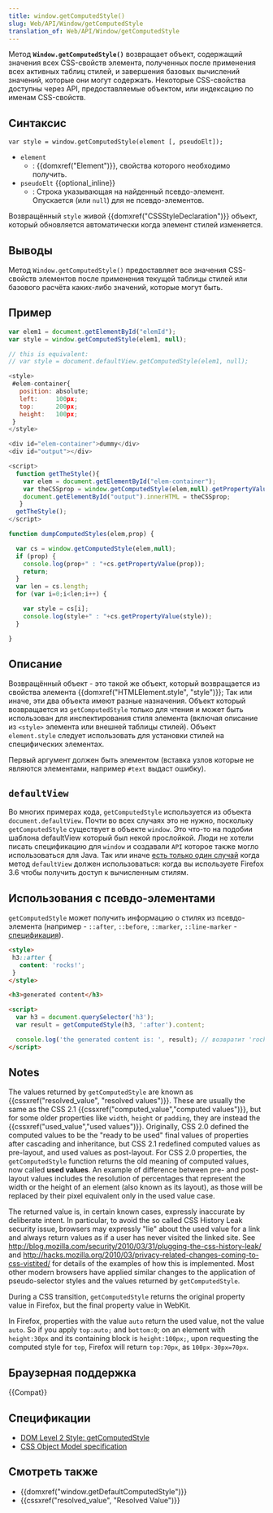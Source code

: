 ```yaml
---
title: window.getComputedStyle()
slug: Web/API/Window/getComputedStyle
translation_of: Web/API/Window/getComputedStyle
---
```


Метод **`Window.getComputedStyle()`** возвращает объект, содержащий значения всех CSS-свойств элемента, полученных после применения всех активных таблиц стилей, и завершения базовых вычислений значений, которые они могут содержать. Некоторые CSS-свойства доступны через API, предоставляемые объектом, или индексацию по именам CSS-свойств.

## Синтаксис

```
var style = window.getComputedStyle(element [, pseudoElt]);
```

- `element`
  - : {{domxref("Element")}}, свойства которого необходимо получить.
- `pseudoElt` {{optional_inline}}
  - : Строка указывающая на найденный псевдо-элемент. Опускается (или `null`) для не псевдо-элементов.

Возвращённый `style` живой {{domxref("CSSStyleDeclaration")}} объект, который обновляется автоматически когда элемент стилей изменяется.

## Выводы

Метод `Window.getComputedStyle()` предоставляет все значения CSS-свойств элементов после применения текущей таблицы стилей или базового расчёта каких-либо значений, которые могут быть.

## Пример

```js
var elem1 = document.getElementById("elemId");
var style = window.getComputedStyle(elem1, null);

// this is equivalent:
// var style = document.defaultView.getComputedStyle(elem1, null);
```

```js
<style>
 #elem-container{
   position: absolute;
   left:     100px;
   top:      200px;
   height:   100px;
 }
</style>

<div id="elem-container">dummy</div>
<div id="output"></div>

<script>
  function getTheStyle(){
    var elem = document.getElementById("elem-container");
    var theCSSprop = window.getComputedStyle(elem,null).getPropertyValue("height");
    document.getElementById("output").innerHTML = theCSSprop;
   }
  getTheStyle();
</script>
```

```js
function dumpComputedStyles(elem,prop) {

  var cs = window.getComputedStyle(elem,null);
  if (prop) {
    console.log(prop+" : "+cs.getPropertyValue(prop));
    return;
  }
  var len = cs.length;
  for (var i=0;i<len;i++) {

    var style = cs[i];
    console.log(style+" : "+cs.getPropertyValue(style));
  }

}
```

## Описание

Возвращённый объект - это такой же объект, который возвращается из свойства элемента {{domxref("HTMLElement.style", "style")}}; Так или иначе, эти два объекта имеют разные назначения. Объект который возвращается из `getComputedStyle` только для чтения и может быть использован для инспектирования стиля элемента (включая описание из `<style>` элемента или внешней таблицы стилей). Объект `element.style` следует использовать для установки стилей на специфических элементах.

Первый аргумент должен быть элементом (вставка узлов которые не являются элементами, например `#text` выдаст ошибку).

## `defaultView`

Во многих примерах кода, `getComputedStyle` используется из объекта `document.defaultView`. Почти во всех случаях это не нужно, поскольку `getComputedStyle` существует в объекте `window`. Это что-то на подобии шаблона defaultView который был некой прослойкой. Люди не хотели писать спецификацию для `window` и создавали `API` которое также могло использоваться для Java. Так или иначе [есть только один случай](https://github.com/jquery/jquery/pull/524#issuecomment-2241183) когда метод `defaultView` должен использоваться: когда вы используете Firefox 3.6 чтобы получить доступ к вычисленным стилям.

## Использования с псевдо-элементами

`getComputedStyle` может получить информацию о стилях из псевдо-элемента (например - `::after`, `::before`, `::marker`, `::line-marker` - [спецификация](https://www.w3.org/TR/css-pseudo-4/)).

```html
<style>
 h3::after {
   content: 'rocks!';
 }
</style>

<h3>generated content</h3>

<script>
  var h3 = document.querySelector('h3');
  var result = getComputedStyle(h3, ':after').content;

  console.log('the generated content is: ', result); // возвратит 'rocks!'
</script>
```

## Notes

The values returned by `getComputedStyle` are known as {{cssxref("resolved_value", "resolved values")}}. These are usually the same as the CSS 2.1 {{cssxref("computed_value","computed values")}}, but for some older properties like `width`, `height` or `padding`, they are instead the {{cssxref("used_value","used values")}}. Originally, CSS 2.0 defined the computed values to be the "ready to be used" final values of properties after cascading and inheritance, but CSS 2.1 redefined computed values as pre-layout, and used values as post-layout. For CSS 2.0 properties, the `getComputedStyle` function returns the old meaning of computed values, now called **used values**. An example of difference between pre- and post-layout values includes the resolution of percentages that represent the width or the height of an element (also known as its layout), as those will be replaced by their pixel equivalent only in the used value case.

The returned value is, in certain known cases, expressly inaccurate by deliberate intent. In particular, to avoid the so called CSS History Leak security issue, browsers may expressly "lie" about the used value for a link and always return values as if a user has never visited the linked site. See <http://blog.mozilla.com/security/2010/03/31/plugging-the-css-history-leak/> and <http://hacks.mozilla.org/2010/03/privacy-related-changes-coming-to-css-vistited/> for details of the examples of how this is implemented. Most other modern browsers have applied similar changes to the application of pseudo-selector styles and the values returned by `getComputedStyle`.

During a CSS transition, `getComputedStyle` returns the original property value in Firefox, but the final property value in WebKit.

In Firefox, properties with the value `auto` return the used value, not the value `auto`. So if you apply `top:auto;` and `bottom:0`; on an element with `height:30px` and its containing block is `height:100px;`, upon requesting the computed style for `top`, Firefox will return `top:70px`, as `100px-30px=70px`.

## Браузерная поддержка

{{Compat}}

## Спецификации

- [DOM Level 2 Style: getComputedStyle](https://www.w3.org/TR/DOM-Level-2-Style/css.html#CSS-CSSview-getComputedStyle)
- [CSS Object Model specification](https://drafts.csswg.org/cssom/#dom-window-getcomputedstyle)

## Смотреть также

- {{domxref("window.getDefaultComputedStyle")}}
- {{cssxref("resolved_value", "Resolved Value")}}
